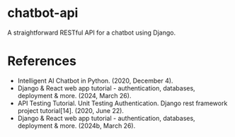 # chatbot-api
A straightforward RESTful API for a chatbot using Django.

# References
* Intelligent AI Chatbot in Python. (2020, December 4).
* Django & React web app tutorial - authentication, databases, deployment & more. (2024, March 26).
* API Testing Tutorial. Unit Testing Authentication. Django rest framework project tutorial[14]. (2020, June 22).
* Django & React web app tutorial - authentication, databases, deployment & more. (2024b, March 26).
